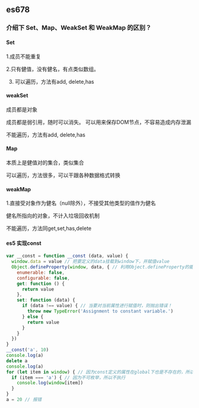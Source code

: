 ## es678

### 介绍下 Set、Map、WeakSet 和 WeakMap 的区别？

#### Set
1.成员不能重复

2.只有健值，没有健名，有点类似数组。

3. 可以遍历，方法有add, delete,has

#### weakSet

成员都是对象

成员都是弱引用，随时可以消失。 可以用来保存DOM节点，不容易造成内存泄漏

不能遍历，方法有add, delete,has

#### Map

本质上是健值对的集合，类似集合

可以遍历，方法很多，可以干跟各种数据格式转换

#### weakMap

1.直接受对象作为健名（null除外），不接受其他类型的值作为健名

健名所指向的对象，不计入垃圾回收机制

不能遍历，方法同get,set,has,delete

#### es5 实现const

```js
var __const = function __const (data, value) {
  window.data = value // 把要定义的data挂载到window下，并赋值value
  Object.defineProperty(window, data, { // 利用Object.defineProperty的能力劫持当前对象，并修改其属性描述符
    enumerable: false,
    configurable: false,
    get: function () {
      return value
    },
    set: function (data) {
      if (data !== value) { // 当要对当前属性进行赋值时，则抛出错误！
        throw new TypeError('Assignment to constant variable.')
      } else {
        return value
      }
    }
  })
}
__const('a', 10)
console.log(a)
delete a
console.log(a)
for (let item in window) { // 因为const定义的属性在global下也是不存在的，所以用到了enumerable: false来模拟这一功能
  if (item === 'a') { // 因为不可枚举，所以不执行
    console.log(window[item])
  }
}
a = 20 // 报错
```